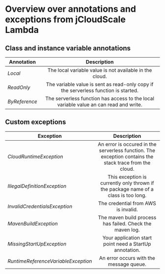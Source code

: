 # Overview over annotations and exceptions from jCloudScale Lambda 

## Class and instance variable annotations

| Annotation        | Description   | 
| -------------     |:-------------:| 
| *Local*           | The local variable value is not available in the cloud. |
| *ReadOnly*        | The variable value is sent as read-only copy if the serverless function is started. |
| *ByReference*     | The serverless function has access to the local variable value an can read and write.  |

## Custom exceptions

| Exception                           | Description   | 
| -------------                       |:-------------:| 
| *CloudRuntimeException*             | An error is occured in the serverless function. The exception contains the stack trace from the cloud. |
| *IllegalDefinitionException*        | This exception is currently only thrown if the package name of a class is too long. |
| *InvalidCredentialsException*       | The credential from AWS is invalid. |
| *MavenBuildException*               | The maven build process has failed. Check the maven log. |
| *MissingStartUpException*           | Your application start point need a StartUp annotation. |
| *RuntimeReferenceVariableException* | An error occurs with the message queue. |

